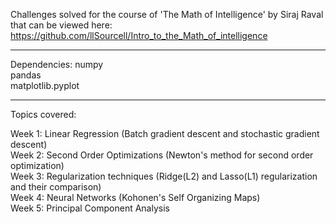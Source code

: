 Challenges solved for the course of 'The Math of Intelligence' by Siraj Raval that can be viewed here: https://github.com/llSourcell/Intro_to_the_Math_of_intelligence
_______________________________________________________________________________________________________

Dependencies:
numpy  
pandas  
matplotlib.pyplot
_______________________________________________________________________________________________________

Topics covered:

Week 1: Linear Regression (Batch gradient descent and stochastic gradient descent)  
Week 2: Second Order Optimizations (Newton's method for second order optimization)  
Week 3: Regularization techniques (Ridge(L2) and Lasso(L1) regularization and their comparison)  
Week 4: Neural Networks (Kohonen's Self Organizing Maps)  
Week 5: Principal Component Analysis  

